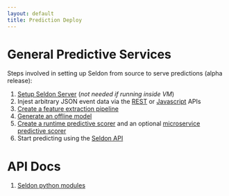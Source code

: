```yaml
---
layout: default
title: Prediction Deploy
---
```


# General Predictive Services

Steps involved in setting up Seldon from source to serve predictions (alpha release):

 1. [Setup Seldon Server](/seldon-server-setup.html) (*not needed if running inside VM*)
 1. Injest arbitrary JSON event data via the [REST](api-oauth-prediction.html#events) or [Javascript](api-javascript-prediction.html) APIs
 1. [Create a feature extraction pipeline](feature-pipeline.html)
 1. [Generate an offline model](offline-prediction-models.html)
 1. [Create a runtime predictive scorer](/runtime-prediction.html) and an optional [microservice predictive scorer](/pluggable-prediction-algorithms.html)
 1. Start predicting using the [Seldon API](api.html)

# API Docs

 1. [Seldon python modules](/python/index.html)
